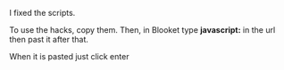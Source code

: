 I fixed the scripts.



To use the hacks, copy them. Then, in Blooket type <b>javascript:</b> in the url then past it after that.

When it is pasted just click enter
